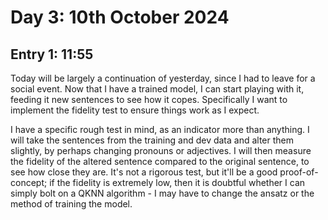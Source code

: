 # Day 3: 10th October 2024
## Entry 1: 11:55
Today will be largely a continuation of yesterday, since I had to leave for a social event. Now that I have a trained model, I can start playing with it, feeding it new sentences to see how it copes. Specifically I want to implement the fidelity test to ensure things work as I expect.

I have a specific rough test in mind, as an indicator more than anything. I will take the sentences from the training and dev data and alter them slightly, by perhaps changing pronouns or adjectives. I will then measure the fidelity of the altered sentence compared to the original sentence, to see how close they are. It's not a rigorous test, but it'll be a good proof-of-concept; if the fidelity is extremely low, then it is doubtful whether I can simply bolt on a QKNN algorithm - I may have to change the ansatz or the method of training the model.